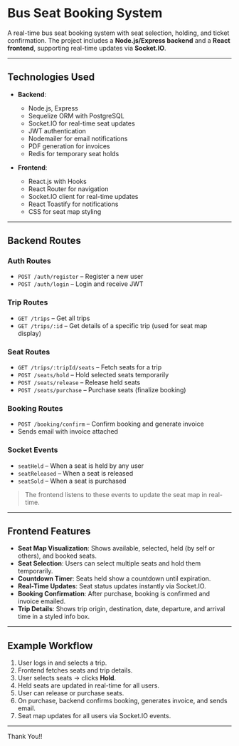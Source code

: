 # Bus Seat Booking System

A real-time bus seat booking system with seat selection, holding, and ticket confirmation. The project includes a **Node.js/Express backend** and a **React frontend**, supporting real-time updates via **Socket.IO**.

---

## Technologies Used

* **Backend**:

  * Node.js, Express
  * Sequelize ORM with PostgreSQL
  * Socket.IO for real-time seat updates
  * JWT authentication
  * Nodemailer for email notifications
  * PDF generation for invoices
  * Redis for temporary seat holds

* **Frontend**:

  * React.js with Hooks
  * React Router for navigation
  * Socket.IO client for real-time updates
  * React Toastify for notifications
  * CSS for seat map styling

---

## Backend Routes

### **Auth Routes**

* `POST /auth/register` – Register a new user
* `POST /auth/login` – Login and receive JWT

### **Trip Routes**

* `GET /trips` – Get all trips
* `GET /trips/:id` – Get details of a specific trip (used for seat map display)

### **Seat Routes**

* `GET /trips/:tripId/seats` – Fetch seats for a trip
* `POST /seats/hold` – Hold selected seats temporarily
* `POST /seats/release` – Release held seats
* `POST /seats/purchase` – Purchase seats (finalize booking)

### **Booking Routes**

* `POST /booking/confirm` – Confirm booking and generate invoice
* Sends email with invoice attached

### **Socket Events**

* `seatHeld` – When a seat is held by any user
* `seatReleased` – When a seat is released
* `seatSold` – When a seat is purchased

> The frontend listens to these events to update the seat map in real-time.

---

## Frontend Features

* **Seat Map Visualization**: Shows available, selected, held (by self or others), and booked seats.
* **Seat Selection**: Users can select multiple seats and hold them temporarily.
* **Countdown Timer**: Seats held show a countdown until expiration.
* **Real-Time Updates**: Seat status updates instantly via Socket.IO.
* **Booking Confirmation**: After purchase, booking is confirmed and invoice emailed.
* **Trip Details**: Shows trip origin, destination, date, departure, and arrival time in a styled info box.

---

## Example Workflow

1. User logs in and selects a trip.
2. Frontend fetches seats and trip details.
3. User selects seats → clicks **Hold**.
4. Held seats are updated in real-time for all users.
5. User can release or purchase seats.
6. On purchase, backend confirms booking, generates invoice, and sends email.
7. Seat map updates for all users via Socket.IO events.

---

Thank You!!
